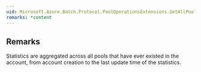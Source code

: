 ```yaml
---  
uid: Microsoft.Azure.Batch.Protocol.PoolOperationsExtensions.GetAllPoolsLifetimeStatisticsAsync(Microsoft.Azure.Batch.Protocol.IPoolOperations,Microsoft.Azure.Batch.Protocol.Models.PoolGetAllPoolsLifetimeStatisticsOptions,System.Threading.CancellationToken)  
remarks: *content  
---  
```

  
## Remarks  
 Statistics are aggregated across all pools that have ever existed in the             account, from account creation to the last update time of the statistics.